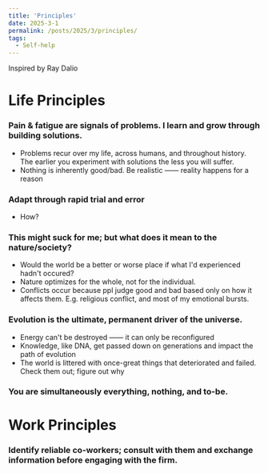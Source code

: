 ```yaml
---
title: 'Principles'
date: 2025-3-1
permalink: /posts/2025/3/principles/
tags:
  - Self-help
---
```


Inspired by Ray Dalio

Life Principles
===

### Pain & fatigue are signals of problems. I learn and grow through building solutions.
- Problems recur over my life, across humans, and throughout history. The earlier you experiment with solutions the less you will suffer.
- Nothing is inherently good/bad. Be realistic —— reality happens for a reason

### Adapt through rapid trial and error
- How?

### This might suck for me; but what does it mean to the nature/society?
- Would the world be a better or worse place if what I'd experienced hadn't occured?
- Nature optimizes for the whole, not for the individual.
- Conflicts occur because ppl judge good and bad based only on how it affects them. E.g. religious conflict, and most of my emotional bursts.

### Evolution is the ultimate, permanent driver of the universe.
- Energy can't be destroyed —— it can only be reconfigured
- Knowledge, like DNA, get passed down on generations and impact the path of evolution
- The world is littered with once-great things that deteriorated and failed. Check them out; figure out why

### You are simultaneously everything, nothing, and to-be.

Work Principles
===

### Identify reliable co-workers; consult with them and exchange information before engaging with the firm.
